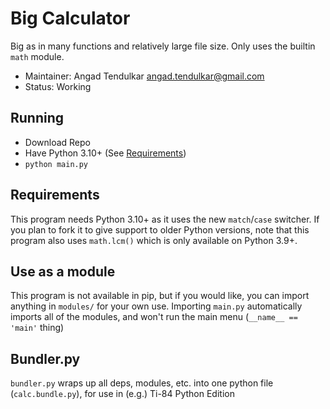 # Big Calculator

Big as in many functions and relatively large file size.
Only uses the builtin `math` module.

- Maintainer: Angad Tendulkar <angad.tendulkar@gmail.com>
- Status: Working

## Running

- Download Repo
- Have Python 3.10+ (See [Requirements](#requirements))
- `python main.py`

## Requirements

This program needs Python 3.10+ as it uses the new `match`/`case` switcher.
If you plan to fork it to give support to older Python versions,
note that this program also uses `math.lcm()` which is only available on Python 3.9+.

## Use as a module

This program is not available in pip,
but if you would like,
you can import anything in `modules/` for your own use.
Importing `main.py` automatically imports all of the modules,
and won't run the main menu (`__name__ == 'main'` thing)

## Bundler.py

`bundler.py` wraps up all deps, modules, etc. into one python file (`calc.bundle.py`), for use in (e.g.) Ti-84 Python Edition
